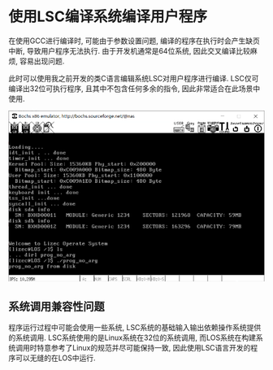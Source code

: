 使用LSC编译系统编译用户程序
=============================


在使用GCC进行编译时, 可能由于参数设置问题, 编译的程序在执行时会产生缺页中断, 导致用户程序无法执行. 由于开发机通常是64位系统, 因此交叉编译比较麻烦, 容易出现问题.

此时可以使用我之前开发的类C语言编辑系统LSC对用户程序进行编译. LSC仅可编译出32位可执行程序, 且其中不包含任何多余的指令, 因此非常适合在此场景中使用.

![系统执行示例](doc/images/执行用户进程.PNG)


系统调用兼容性问题
-----------------------

程序运行过程中可能会使用一些系统, LSC系统的基础输入输出依赖操作系统提供的系统调用. LSC系统使用的是Linux系统在32位的系统调用, 而LOS系统在构建系统调用时特意参考了Linux的规范并尽可能保持一致, 因此使用LSC语言开发的程序可以无缝的在LOS中运行.